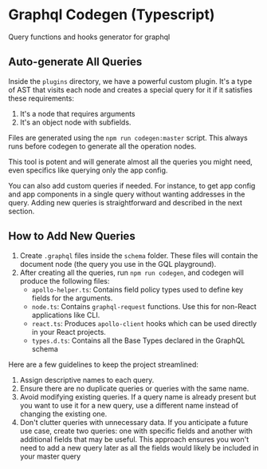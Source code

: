 # Graphql Codegen (Typescript)
Query functions and hooks generator for graphql

## Auto-generate All Queries
Inside the `plugins` directory, we have a powerful custom plugin. It's a type of AST that visits each node and creates a special query for it if it satisfies these requirements:
1. It's a node that requires arguments
2. It's an object node with subfields.

Files are generated using the `npm run codegen:master` script. This always runs before codegen to generate all the operation nodes.

This tool is potent and will generate almost all the queries you might need, even specifics like querying only the app config.

You can also add custom queries if needed. For instance, to get app config and app components in a single query without wanting addresses in the query. Adding new queries is straightforward and described in the next section.

## How to Add New Queries
1. Create `.graphql` files inside the `schema` folder. These files will contain the document node (the query you use in the GQL playground).
2. After creating all the queries, run `npm run codegen`, and codegen will produce the following files:
    - `apollo-helper.ts`: Contains field policy types used to define key fields for the arguments.
    - `node.ts`: Contains `graphql-request` functions. Use this for non-React applications like CLI.
    - `react.ts`: Produces `apollo-client` hooks which can be used directly in your React projects.
    - `types.d.ts`: Contains all the Base Types declared in the GraphQL schema

Here are a few guidelines to keep the project streamlined:
1. Assign descriptive names to each query.
2. Ensure there are no duplicate queries or queries with the same name.
3. Avoid modifying existing queries. If a query name is already present but you want to use it for a new query, use a different name instead of changing the existing one.
4. Don't clutter queries with unnecessary data. If you anticipate a future use case, create two queries: one with specific fields and another with additional fields that may be useful. This approach ensures you won't need to add a new query later as all the fields would likely be included in your master query
